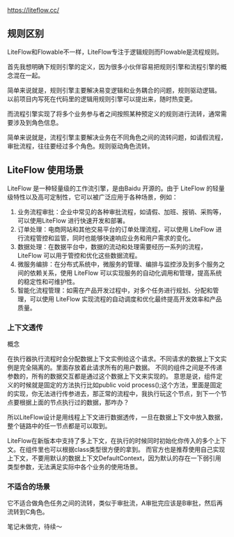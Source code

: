 

https://liteflow.cc/
## 规则区别

LiteFlow和Flowable不一样，LiteFlow专注于逻辑规则而Flowable是流程规则。

首先我想明确下规则引擎的定义，因为很多小伙伴容易把规则引擎和流程引擎的概念混在一起。

简单来说就是，规则引擎主要解决易变逻辑和业务耦合的问题，规则驱动逻辑。
以前项目内写死在代码里的逻辑用规则引擎可以提出来，随时热变更。

而流程引擎实现了将多个业务参与者之间按照某种预定义的规则进行流转，通常需要涉及到角色信息。

简单来说就是，流程引擎主要解决业务在不同角色之间的流转问题，如请假流程，审批流程，往往要经过多个角色。规则驱动角色流转。

## LiteFlow 使用场景
LiteFlow 是一种轻量级的工作流引擎，是由Baidu 开源的。由于 LiteFlow 的轻量级特性以及高可定制性，它可以被广泛应用于各种场景，例如：
1. 业务流程审批：企业中常见的各种审批流程，如请假、加班、报销、采购等，可以使用LiteFlow 进行快速开发和部署。
2. 订单处理：电商网站和其他交易平台的订单处理流程，可以使用 LiteFlow 进行流程管控和监管，同时也能够快速响应业务和用户需求的变化。
3. 数据处理：在数据平台中，数据的流动和处理需要经历一系列的流程，LiteFlow 可以用于管控和优化这些数据流程。
4. 微服务编排：在分布式系统中，微服务的管理、编排与监控涉及到多个服务之间的依赖关系，使用 LiteFlow 可以实现服务的自动化调用和管理，提高系统的稳定性和可维护性。
5. 智能化流程管理：如需在产品开发过程中，对多个任务进行规划、分配和管理，可以使用 LiteFlow 实现流程的自动调度和优化最终提高开发效率和产品质量。

### 上下文透传
概念

在执行器执行流程时会分配数据上下文实例给这个请求。不同请求的数据上下文实例是完全隔离的。里面存放着此请求所有的用户数据。
不同的组件之间是不传递参数的，所有的数据交互都是通过这个数据上下文来实现的。
意思是说，组件定义的时候就是固定的方法执行比如public void process();这个方法，里面是固定的实现，你无法进行传参进去，那正常的流程中，我执行玩这个节点，到下一个节点要根据上面的节点执行过的数据，那咋办？

所以LiteFlow设计是用线程上下文进行数据透传，一旦在数据上下文中放入数据，整个链路中的任一节点都是可以取到。

LiteFlow在新版本中支持了多上下文，在执行的时候同时初始化你传入的多个上下文。在组件里也可以根据class类型很方便的拿到。
而官方也是推荐使用自己实现上下文，不要用默认的数据上下文DefaultContext，因为默认的存在一下弱引用类型参数，无法满足实际中各个业务的使用场景。

### 不适合的场景

它不适合做角色任务之间的流转，类似于审批流，A审批完应该是B审批，然后再流转到C角色。


笔记未做完，待续～





